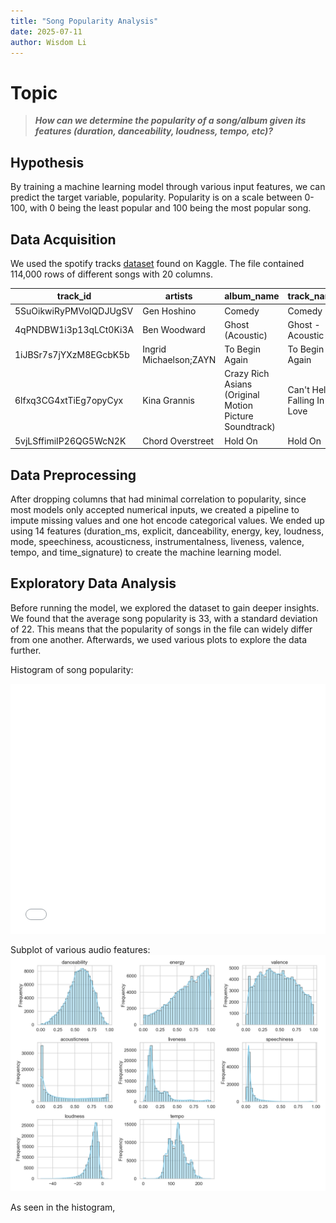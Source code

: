 ```yaml
---
title: "Song Popularity Analysis"
date: 2025-07-11
author: Wisdom Li
---
```


# Topic

> ***How can we determine the popularity of a song/album given its features (duration, danceability, loudness, tempo, etc)?***

## Hypothesis

By training a machine learning model through various input features, we can predict the target variable, popularity. Popularity is on a scale between 0-100, with 0 being the least popular and 100 being the most popular song.

## Data Acquisition

We used the spotify tracks [dataset](https://www.kaggle.com/datasets/maharshipandya/-spotify-tracks-dataset) found on Kaggle. The file contained 114,000 rows of different songs with 20 columns.

<body>

<div class="scroll-container">
  <table class="scroll-table">
    <thead>
      <tr>
        <th>track_id</th>
        <th>artists</th>
        <th>album_name</th>
        <th>track_name</th>
        <th>popularity</th>
        <th>duration_ms</th>
        <th>explicit</th>
        <th>danceability</th>
        <th>energy</th>
        <th>key</th>
        <th>loudness</th>
        <th>mode</th>
        <th>speechiness</th>
        <th>acousticness</th>
        <th>instrumentalness</th>
        <th>liveness</th>
        <th>valence</th>
        <th>tempo</th>
        <th>time_signature</th>
        <th>track_genre</th>
      </tr>
    </thead>
    <tbody>
      <tr>
        <td>5SuOikwiRyPMVoIQDJUgSV</td>
        <td>Gen Hoshino</td>
        <td>Comedy</td>
        <td>Comedy</td>
        <td>73</td>
        <td>230666</td>
        <td>False</td>
        <td>0.676</td>
        <td>0.4610</td>
        <td>1</td>
        <td>-6.746</td>
        <td>0</td>
        <td>0.1430</td>
        <td>0.0322</td>
        <td>0.000001</td>
        <td>0.3580</td>
        <td>0.715</td>
        <td>87.917</td>
        <td>4</td>
        <td>acoustic</td>
      </tr>
      <tr>
        <td>4qPNDBW1i3p13qLCt0Ki3A</td>
        <td>Ben Woodward</td>
        <td>Ghost (Acoustic)</td>
        <td>Ghost - Acoustic</td>
        <td>55</td>
        <td>149610</td>
        <td>False</td>
        <td>0.420</td>
        <td>0.1660</td>
        <td>1</td>
        <td>-17.235</td>
        <td>1</td>
        <td>0.0763</td>
        <td>0.9240</td>
        <td>0.000006</td>
        <td>0.1010</td>
        <td>0.267</td>
        <td>77.489</td>
        <td>4</td>
        <td>acoustic</td>
      </tr>
      <tr>
        <td>1iJBSr7s7jYXzM8EGcbK5b</td>
        <td>Ingrid Michaelson;ZAYN</td>
        <td>To Begin Again</td>
        <td>To Begin Again</td>
        <td>57</td>
        <td>210826</td>
        <td>False</td>
        <td>0.438</td>
        <td>0.3590</td>
        <td>0</td>
        <td>-9.734</td>
        <td>1</td>
        <td>0.0557</td>
        <td>0.2100</td>
        <td>0.000000</td>
        <td>0.1170</td>
        <td>0.120</td>
        <td>76.332</td>
        <td>4</td>
        <td>acoustic</td>
      </tr>
      <tr>
        <td>6lfxq3CG4xtTiEg7opyCyx</td>
        <td>Kina Grannis</td>
        <td>Crazy Rich Asians (Original Motion Picture Soundtrack)</td>
        <td>Can't Help Falling In Love</td>
        <td>71</td>
        <td>201933</td>
        <td>False</td>
        <td>0.266</td>
        <td>0.0596</td>
        <td>0</td>
        <td>-18.515</td>
        <td>1</td>
        <td>0.0363</td>
        <td>0.9050</td>
        <td>0.000071</td>
        <td>0.1320</td>
        <td>0.143</td>
        <td>181.740</td>
        <td>3</td>
        <td>acoustic</td>
      </tr>
      <tr>
        <td>5vjLSffimiIP26QG5WcN2K</td>
        <td>Chord Overstreet</td>
        <td>Hold On</td>
        <td>Hold On</td>
        <td>82</td>
        <td>198853</td>
        <td>False</td>
        <td>0.618</td>
        <td>0.4430</td>
        <td>2</td>
        <td>-9.681</td>
        <td>1</td>
        <td>0.0526</td>
        <td>0.4690</td>
        <td>0.000000</td>
        <td>0.0829</td>
        <td>0.167</td>
        <td>119.949</td>
        <td>4</td>
        <td>acoustic</td>
      </tr>
    </tbody>
  </table>
</div>

</body>

## Data Preprocessing

After dropping columns that had minimal correlation to popularity, since most models only accepted numerical inputs, we created a pipeline to impute missing values and one hot encode categorical values. We ended up using 14 features (duration_ms, explicit, danceability, energy, key, loudness, mode, speechiness, acousticness, instrumentalness, liveness, valence, tempo, and time_signature) to create the machine learning model. 

## Exploratory Data Analysis

Before running the model, we explored the dataset to gain deeper insights. We found that the average song popularity is 33, with a standard deviation of 22. This means that the popularity of songs in the file can widely differ from one another. Afterwards, we used various plots to explore the data further. 

Histogram of song popularity:
<iframe src="/plotly/updated_histogram.html" width="100%" height="400px" style="border:none;" scrolling="no"></iframe>

Subplot of various audio features:
![](subplot.png)<!-- {"width":300} -->

As seen in the histogram, 
